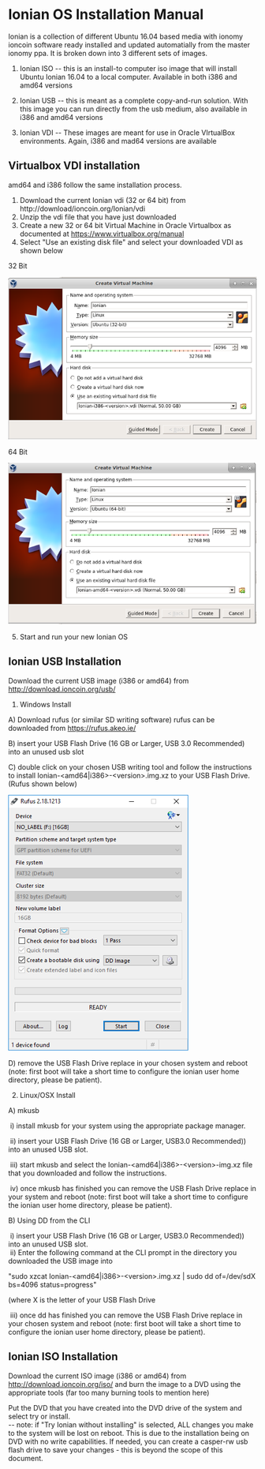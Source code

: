 Ionian OS Installation Manual
=============================

Ionian is a collection of different Ubuntu 16.04 based media with ionomy ioncoin software ready installed and updated automatially from the master ionomy ppa.  It is broken down into 3 different sets of images.

1) Ionian ISO -- this is an install-to computer iso image that will install Ubuntu Ionian 16.04 to a local computer.  Available in both i386 and amd64 versions  

2) Ionian USB -- this is meant as a complete copy-and-run solution.  With this image you can run directly from the usb medium, also available in i386 and amd64 versions  

3) Ionian VDI -- These images are meant for use in Oracle VIrtualBox environments.  Again, i386 and mad64 versions are available 


Virtualbox VDI installation
---------------------------
amd64 and i386 follow the same installation process.  
1) Download the current Ionian vdi (32 or 64 bit) from http://download/ioncoin.org/Ionian/vdi  
2) Unzip the vdi file that you have just downloaded  
3) Create a new 32 or 64 bit Virtual Machine in Oracle Virtualbox as documented at <a href="https://www.virtualbox.org/manual" target="_blank">https://www.virtualbox.org/manual</a>   
4) Select "Use an existing disk file" and select your downloaded VDI as shown below  
  
32 Bit  

![](ionian-doc-images/create_32_bit.png)  
  
  64 Bit  

![](ionian-doc-images/create_64_bit.png)
  
 5) Start and run your new Ionian OS
  
Ionian USB Installation
-----------------------
Download the current USB image (i386 or amd64) from http://download.ioncoin.org/usb/    

1) Windows Install

A) Download rufus (or similar SD writing software) rufus can be downloaded from
  https://rufus.akeo.ie/

B) insert your USB Flash Drive (16 GB or Larger, USB 3.0 Recommended) into an
  unused usb slot

C) double click on your chosen USB writing tool and follow the instructions to install Ionian-&lt;amd64|i386&gt;-&lt;version&gt;.img.xz to your USB Flash Drive.  
(Rufus shown below)    

![](ionian-doc-images/rufus.png)
  
  
  

D) remove the USB Flash Drive replace in your chosen system and reboot (note: first boot will take a short time to configure the ionian user home directory, please be patient).  
 

2) Linux/OSX Install   
 
A) mkusb  

&nbsp;i) install mkusb for your system using the appropriate package manager.

&nbsp;ii) insert your USB Flash Drive (16 GB or Larger, USB3.0 Recommended)) into an
  unused USB slot.  
  
&nbsp;iii) start mkusb and select the Ionian-<amd64|i386\>-<version\>-img.xz file that you downloaded and follow the instructions.

&nbsp;iv) once mkusb has finished you can remove the USB Flash Drive replace in your system and reboot (note: first boot will take a short time to configure the ionian user home directory, please be patient).  
   
B) Using DD from the CLI  

&nbsp;i) insert your USB Flash Drive (16 GB or Larger, USB3.0 Recommended)) into an
  unused USB slot.  
&nbsp;ii) Enter the following command at the CLI prompt in the directory you downloaded the USB image into 
 
"sudo xzcat Ionian-<amd64|i386\>-<version\>.img.xz  | sudo dd of=/dev/sdX bs=4096 status=progress"  

(where X is the letter of your USB Flash Drive  

&nbsp;iii) once dd has finished you can remove the USB Flash Drive replace in your chosen system and reboot (note: first boot will take a short time to configure the ionian user home directory, please be patient).  

Ionian ISO Installation
---------------------- 

Download the current ISO image (i386 or amd64) from http://download.ioncoin.org/iso/ and burn the image to a DVD using the appropriate tools (far too many burning tools to mention here)    

Put the DVD that you have created into the DVD drive of the system and select try or install.  
-- note: if "Try Ionian without installing" is selected, ALL changes you make to the system will be lost on reboot.  This is due to the installation being on DVD with no write capabilities.  If needed, you can create a casper-rw usb flash drive to save your changes - this is beyond the scope of this document. 
